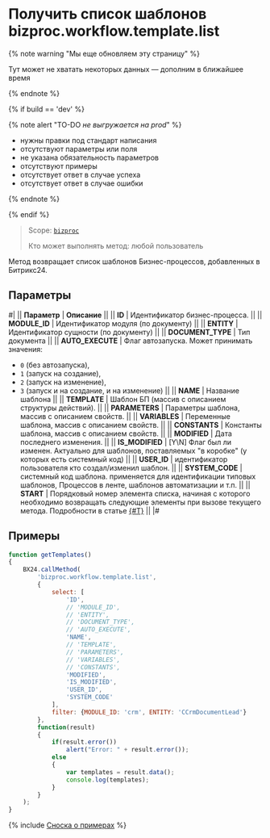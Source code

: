# Получить список шаблонов bizproc.workflow.template.list

{% note warning "Мы еще обновляем эту страницу" %}

Тут может не хватать некоторых данных — дополним в ближайшее время

{% endnote %}

{% if build == 'dev' %}

{% note alert "TO-DO _не выгружается на prod_" %}

- нужны правки под стандарт написания
- отсутствуют параметры или поля
- не указана обязательность параметров
- отсутствуют примеры
- отсутствует ответ в случае успеха
- отсутствует ответ в случае ошибки

{% endnote %}

{% endif %}

> Scope: [`bizproc`](../scopes/permissions.md)
>
> Кто может выполнять метод: любой пользователь

Метод возвращает список шаблонов Бизнес-процессов, добавленных в Битрикс24.

## Параметры

#|
|| **Параметр** | **Описание** ||
|| **ID** | Идентификатор бизнес-процесса. ||
|| **MODULE_ID** | Идентификатор модуля (по документу) ||
|| **ENTITY** | Идентификатор сущности (по документу) ||
|| **DOCUMENT_TYPE** | Тип документа ||
|| **AUTO_EXECUTE** | Флаг автозапуска. Может принимать значения:

- `0` (без автозапуска),
- `1` (запуск на создание),
- `2` (запуск на изменение),
- `3` (запуск и на создание, и на изменение)
||
|| **NAME** | Название шаблона ||
|| **TEMPLATE** | Шаблон БП (массив с описанием структуры действий). ||
|| **PARAMETERS** | Параметры шаблона, массив с описанием свойств. ||
|| **VARIABLES** | Переменные шаблона, массив с описанием свойств. ||
|| **CONSTANTS** | Константы шаблона, массив с описанием свойств. ||
|| **MODIFIED** | Дата последнего изменения. ||
|| **IS_MODIFIED** | [Y\N] Флаг был ли изменен. Актуально для шаблонов, поставляемых "в коробке" (у которых есть системный код) ||
|| **USER_ID** | идентификатор пользователя кто создал/изменил шаблон. ||
|| **SYSTEM_CODE** | системный код шаблона. применяется для идентификации типовых шаблонов, Процессов в ленте, шаблонов автоматизации и т.п. ||
|| **START** | Порядковый номер элемента списка, начиная с которого необходимо возвращать следующие элементы при вызове текущего метода. Подробности в статье [{#T}](../how-to-call-rest-api/list-methods-pecularities.md) ||
|#

## Примеры

```javascript
function getTemplates()
{
	BX24.callMethod(
		'bizproc.workflow.template.list',
		{
			select: [
				'ID',
				// 'MODULE_ID',
				// 'ENTITY',
				// 'DOCUMENT_TYPE',
				// 'AUTO_EXECUTE',
				'NAME',
				// 'TEMPLATE',
				// 'PARAMETERS',
				// 'VARIABLES',
				// 'CONSTANTS',
				'MODIFIED',
				'IS_MODIFIED',
				'USER_ID',
				'SYSTEM_CODE'
			],
			filter: {MODULE_ID: 'crm', ENTITY: 'CCrmDocumentLead'}
		},
		function(result)
		{
			if(result.error())
				alert("Error: " + result.error());
			else
			{
				var templates = result.data();
				console.log(templates);
			}
		}
	);
}
```

{% include [Сноска о примерах](../../_includes/examples.md) %}